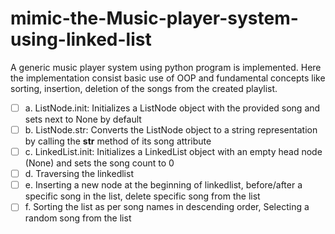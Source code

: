 # mimic-the-Music-player-system-using-linked-list
A generic music player system using python program is implemented. Here the implementation consist basic use of OOP and fundamental concepts like sorting, insertion, deletion of the songs from the created playlist.
- [ ] a. ListNode.init: Initializes a ListNode object with the provided song and sets next to None by default
- [ ] b. ListNode.str: Converts the ListNode object to a string representation by calling the __str__ method of its song attribute
- [ ] c. LinkedList.init: Initializes a LinkedList object with an empty head node (None) and sets the song count to 0
- [ ] d. Traversing the linkedlist
- [ ] e. Inserting a new node at the beginning of linkedlist, before/after a specific song in the list, delete specific song from the list
- [ ] f. Sorting the list as per song names in descending order, Selecting a random song from the list
